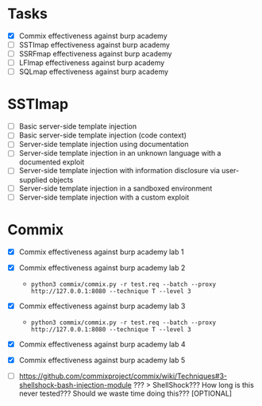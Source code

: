 # Tasks

- [x] Commix effectiveness against burp academy
- [ ] SSTImap effectiveness against burp academy
- [ ] SSRFmap effectiveness against burp academy
- [ ] LFImap effectiveness against burp academy
- [ ] SQLmap effectiveness against burp academy
# SSTImap
- [ ] Basic server-side template injection
- [ ] Basic server-side template injection (code context)
- [ ] Server-side template injection using documentation
- [ ] Server-side template injection in an unknown language with a documented exploit
- [ ] Server-side template injection with information disclosure via user-supplied objects
- [ ] Server-side template injection in a sandboxed environment
- [ ] Server-side template injection with a custom exploit
# Commix
- [x] Commix effectiveness against burp academy lab 1
- [x] Commix effectiveness against burp academy lab 2
  - `python3 commix/commix.py -r test.req --batch --proxy http://127.0.0.1:8080 --technique T --level 3`
- [x] Commix effectiveness against burp academy lab 3
  - `python3 commix/commix.py -r test.req --batch --proxy http://127.0.0.1:8080 --technique T --level 3`
- [x] Commix effectiveness against burp academy lab 4
- [x] Commix effectiveness against burp academy lab 5
- [ ] https://github.com/commixproject/commix/wiki/Techniques#3-shellshock-bash-injection-module ??? > ShellShock??? How long is this never tested??? Should we waste time doing this??? [OPTIONAL]



